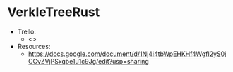 # VerkleTreeRust



* Trello:
    * <> 
* Resources:
    * <https://docs.google.com/document/d/1Nj4i4tbWpEHKHf4WgfI2yS0jCCvZVjPSxqbe1u1c9Jg/edit?usp=sharing>